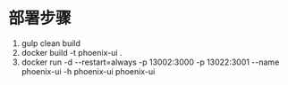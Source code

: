 # 部署步骤

1. gulp clean build
2. docker build -t phoenix-ui .
3. docker run -d --restart=always -p 13002:3000 -p 13022:3001 --name phoenix-ui -h phoenix-ui  phoenix-ui